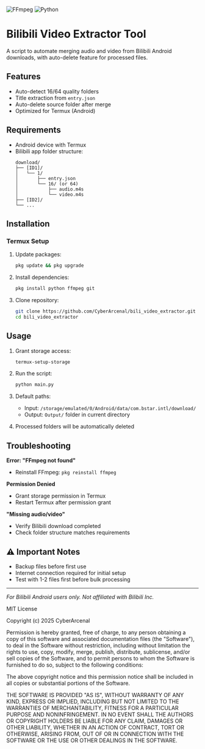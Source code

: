 ![FFmpeg](https://img.shields.io/badge/Powered%20by-FFmpeg-orange.svg)
![Python](https://img.shields.io/badge/Python-3.7%2B-blue.svg)

# Bilibili Video Extractor Tool

A script to automate merging audio and video from Bilibili Android downloads, with auto-delete feature for processed files.

## Features
- Auto-detect 16/64 quality folders
- Title extraction from `entry.json`
- Auto-delete source folder after merge
- Optimized for Termux (Android)

## Requirements
- Android device with Termux
- Bilibili app folder structure:
  ```
  download/
  ├── [ID1]/
  │   └── 1/
  │       ├── entry.json
  │       └── 16/ (or 64)
  │           ├── audio.m4s
  │           └── video.m4s
  ├── [ID2]/
  └── ...
  ```

## Installation

### Termux Setup
1. Update packages:
   ```bash
   pkg update && pkg upgrade
   ```

2. Install dependencies:
   ```bash
   pkg install python ffmpeg git
   ```

3. Clone repository:
   ```bash
   git clone https://github.com/CyberArcenal/bili_video_extractor.git
   cd bili_video_extractor
   ```

## Usage

1. Grant storage access:
   ```bash
   termux-setup-storage
   ```

2. Run the script:
   ```bash
   python main.py
   ```

3. Default paths:
   - Input: `/storage/emulated/0/Android/data/com.bstar.intl/download/`
   - Output: `Output/` folder in current directory

4. Processed folders will be automatically deleted

## Troubleshooting
**Error: "FFmpeg not found"**  
- Reinstall FFmpeg: `pkg reinstall ffmpeg`

**Permission Denied**  
- Grant storage permission in Termux
- Restart Termux after permission grant

**"Missing audio/video"**  
- Verify Bilibili download completed
- Check folder structure matches requirements

## ⚠️ Important Notes
- Backup files before first use
- Internet connection required for initial setup
- Test with 1-2 files first before bulk processing

---

*For Bilibili Android users only. Not affiliated with Bilibili Inc.*

MIT License

Copyright (c) 2025 CyberArcenal

Permission is hereby granted, free of charge, to any person obtaining a copy
of this software and associated documentation files (the "Software"), to deal
in the Software without restriction, including without limitation the rights
to use, copy, modify, merge, publish, distribute, sublicense, and/or sell
copies of the Software, and to permit persons to whom the Software is
furnished to do so, subject to the following conditions:

The above copyright notice and this permission notice shall be included in all
copies or substantial portions of the Software.

THE SOFTWARE IS PROVIDED "AS IS", WITHOUT WARRANTY OF ANY KIND, EXPRESS OR
IMPLIED, INCLUDING BUT NOT LIMITED TO THE WARRANTIES OF MERCHANTABILITY,
FITNESS FOR A PARTICULAR PURPOSE AND NONINFRINGEMENT. IN NO EVENT SHALL THE
AUTHORS OR COPYRIGHT HOLDERS BE LIABLE FOR ANY CLAIM, DAMAGES OR OTHER
LIABILITY, WHETHER IN AN ACTION OF CONTRACT, TORT OR OTHERWISE, ARISING FROM,
OUT OF OR IN CONNECTION WITH THE SOFTWARE OR THE USE OR OTHER DEALINGS IN THE
SOFTWARE.